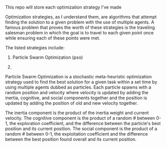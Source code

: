 This repo will store each optimization strategy I've made

Optimization strategies, as I understand them, are algorithms that attempt finding the solution to a given problem with the use of multiple agents. A famous problem that proves
the worth of these strategies is the traveling salesman problem in which the goal is to travel to each given point once while ensuring each of these points were met.

The listed strategies include:
  1) Particle Swarm Optimization (pso)

1)
Particle Swarm Optimization is a stochastic meta-heuristic optimization strategy used to find the best solution for a given task within a set time by using multiple agents dubbed
as particles. Each particle spawns with a random position and velocity where velocity is updated by adding the inertia, cognitive, and social components together and the position
is updated by adding the position of old and new velocity together.

The inertia component is the product of the inertia weight and current velocity.
The cognitive component is the product of a random # between 0-1, the exploration coefficient, and the difference between the particle's best position and its current position.
The social component is the product of a random # between 0-1, the exploitation coefficient and the difference between the best position found overall and its current position.
